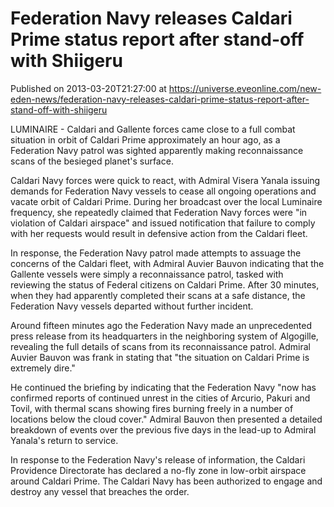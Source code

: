 # Federation Navy releases Caldari Prime status report after stand-off with Shiigeru
Published on 2013-03-20T21:27:00 at https://universe.eveonline.com/new-eden-news/federation-navy-releases-caldari-prime-status-report-after-stand-off-with-shiigeru

LUMINAIRE - Caldari and Gallente forces came close to a full combat situation in orbit of Caldari Prime approximately an hour ago, as a Federation Navy patrol was sighted apparently making reconnaissance scans of the besieged planet's surface.

Caldari Navy forces were quick to react, with Admiral Visera Yanala issuing demands for Federation Navy vessels to cease all ongoing operations and vacate orbit of Caldari Prime. During her broadcast over the local Luminaire frequency, she repeatedly claimed that Federation Navy forces were "in violation of Caldari airspace" and issued notification that failure to comply with her requests would result in defensive action from the Caldari fleet. 

In response, the Federation Navy patrol made attempts to assuage the concerns of the Caldari fleet, with Admiral Auvier Bauvon indicating that the Gallente vessels were simply a reconnaissance patrol, tasked with reviewing the status of Federal citizens on Caldari Prime. After 30 minutes, when they had apparently completed their scans at a safe distance, the Federation Navy vessels departed without further incident.

Around fifteen minutes ago the Federation Navy made an unprecedented press release from its headquarters in the neighboring system of Algogille, revealing the full details of scans from its reconnaissance patrol. Admiral Auvier Bauvon was frank in stating that "the situation on Caldari Prime is extremely dire."

He continued the briefing by indicating that the Federation Navy "now has confirmed reports of continued unrest in the cities of Arcurio, Pakuri and Tovil, with thermal scans showing fires burning freely in a number of locations below the cloud cover." Admiral Bauvon then presented a detailed breakdown of events over the previous five days in the lead-up to Admiral Yanala's return to service.

In response to the Federation Navy's release of information, the Caldari Providence Directorate has declared a no-fly zone in low-orbit airspace around Caldari Prime. The Caldari Navy has been authorized to engage and destroy any vessel that breaches the order.
